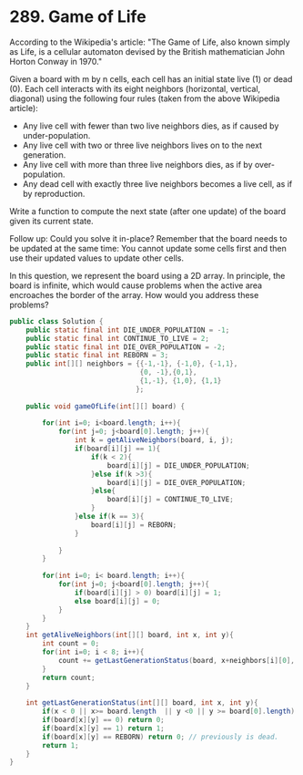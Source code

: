 # 289. Game of Life
According to the Wikipedia's article: "The Game of Life, also known simply as Life, is a cellular automaton devised by the British mathematician John Horton Conway in 1970."

Given a board with m by n cells, each cell has an initial state live (1) or dead (0). Each cell interacts with its eight neighbors (horizontal, vertical, diagonal) using the following four rules (taken from the above Wikipedia article):

* Any live cell with fewer than two live neighbors dies, as if caused by under-population.
* Any live cell with two or three live neighbors lives on to the next generation.
* Any live cell with more than three live neighbors dies, as if by over-population.
* Any dead cell with exactly three live neighbors becomes a live cell, as if by reproduction.

Write a function to compute the next state (after one update) of the board given its current state.

Follow up: 
Could you solve it in-place? Remember that the board needs to be updated at the same time: You cannot update some cells first and then use their updated values to update other cells.

In this question, we represent the board using a 2D array. In principle, the board is infinite, which would cause problems when the active area encroaches the border of the array. How would you address these problems?

```java
public class Solution {
    public static final int DIE_UNDER_POPULATION = -1;
    public static final int CONTINUE_TO_LIVE = 2;
    public static final int DIE_OVER_POPULATION = -2;
    public static final int REBORN = 3;
    public int[][] neighbors = {{-1,-1}, {-1,0}, {-1,1},
                                {0, -1},{0,1},
                                {1,-1}, {1,0}, {1,1}
                               };
                               
    public void gameOfLife(int[][] board) {
        
        for(int i=0; i<board.length; i++){
            for(int j=0; j<board[0].length; j++){
                int k = getAliveNeighbors(board, i, j);
                if(board[i][j] == 1){
                    if(k < 2){
                        board[i][j] = DIE_UNDER_POPULATION; 
                    }else if(k >3){
                        board[i][j] = DIE_OVER_POPULATION; 
                    }else{
                        board[i][j] = CONTINUE_TO_LIVE;
                    }
                }else if(k == 3){
                    board[i][j] = REBORN;
                }
                
            }
        }
        
        for(int i=0; i< board.length; i++){
            for(int j=0; j<board[0].length; j++){
                if(board[i][j] > 0) board[i][j] = 1;
                else board[i][j] = 0;
            }
        }
    }
    int getAliveNeighbors(int[][] board, int x, int y){
        int count = 0;
        for(int i=0; i < 8; i++){
            count += getLastGenerationStatus(board, x+neighbors[i][0], y + neighbors[i][1]);
        }
        return count;
    }
    
    int getLastGenerationStatus(int[][] board, int x, int y){
        if(x < 0 || x>= board.length  || y <0 || y >= board[0].length) return 0;
        if(board[x][y] == 0) return 0;
        if(board[x][y] == 1) return 1;
        if(board[x][y] == REBORN) return 0; // previously is dead.
        return 1;
    }
}
```